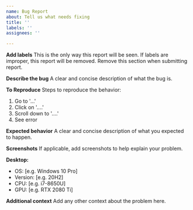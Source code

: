 ```yaml
---
name: Bug Report
about: Tell us what needs fixing
title: ''
labels: ''
assignees: ''

---
```


**Add labels**
This is the only way this report will be seen. If labels are improper, this report will be removed.
Remove this section when submitting report.

**Describe the bug**
A clear and concise description of what the bug is.

**To Reproduce**
Steps to reproduce the behavior:
1. Go to '...'
2. Click on '....'
3. Scroll down to '....'
4. See error

**Expected behavior**
A clear and concise description of what you expected to happen.

**Screenshots**
If applicable, add screenshots to help explain your problem.

**Desktop:**
 - OS: [e.g. Windows 10 Pro]
 - Version: [e.g. 20H2]
 - CPU: [e.g. i7-8650U]
 - GPU: [e.g. RTX 2080 Ti]

**Additional context**
Add any other context about the problem here.
